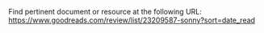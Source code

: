 Find pertinent document or resource at the following URL:
https://www.goodreads.com/review/list/23209587-sonny?sort=date_read
